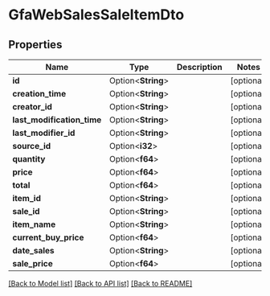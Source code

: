 # GfaWebSalesSaleItemDto

## Properties

Name | Type | Description | Notes
------------ | ------------- | ------------- | -------------
**id** | Option<**String**> |  | [optional]
**creation_time** | Option<**String**> |  | [optional]
**creator_id** | Option<**String**> |  | [optional]
**last_modification_time** | Option<**String**> |  | [optional]
**last_modifier_id** | Option<**String**> |  | [optional]
**source_id** | Option<**i32**> |  | [optional]
**quantity** | Option<**f64**> |  | [optional]
**price** | Option<**f64**> |  | [optional]
**total** | Option<**f64**> |  | [optional]
**item_id** | Option<**String**> |  | [optional]
**sale_id** | Option<**String**> |  | [optional]
**item_name** | Option<**String**> |  | [optional]
**current_buy_price** | Option<**f64**> |  | [optional]
**date_sales** | Option<**String**> |  | [optional]
**sale_price** | Option<**f64**> |  | [optional]

[[Back to Model list]](../README.md#documentation-for-models) [[Back to API list]](../README.md#documentation-for-api-endpoints) [[Back to README]](../README.md)


